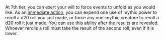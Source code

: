 At 7th tier, you can exert your will to force events to unfold as you would like. As an [immediate action](https://www.d20pfsrd.com/gamemastering/combat#TOC-Immediate-Actions), you can expend one use of mythic power to reroll a d20 roll you just made, or force any non-mythic creature to reroll a d20 roll it just made. You can use this ability after the results are revealed. Whoever rerolls a roll must take the result of the second roll, even if it is lower.